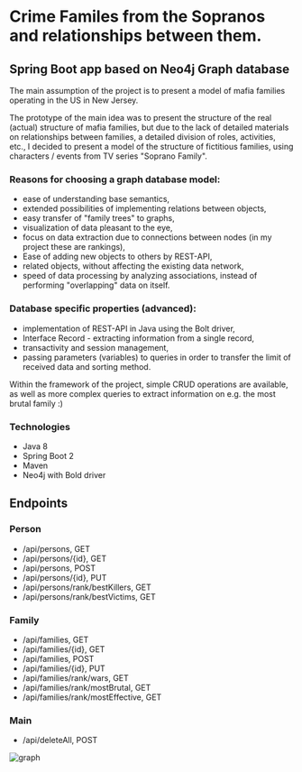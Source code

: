 # Crime Familes from the Sopranos and relationships between them.
## Spring Boot app based on Neo4j Graph database

The main assumption of the project is to present a model of mafia families operating in the US in New Jersey.

The prototype of the main idea was to present the structure of the real (actual) structure of mafia families, but due to the lack of detailed materials on relationships between families, a detailed division of roles, activities, etc., I decided to present a model of the structure of fictitious families, using characters / events from TV series "Soprano Family".

### Reasons for choosing a graph database model:
* ease of understanding base semantics,
* extended possibilities of implementing relations between objects,
* easy transfer of "family trees" to graphs,
* visualization of data pleasant to the eye,
* focus on data extraction due to connections between nodes (in my project these are rankings),
* Ease of adding new objects to others by REST-API,
* related objects, without affecting the existing data network,
* speed of data processing by analyzing associations, instead of performing "overlapping" data on itself.

### Database specific properties (advanced):
* implementation of REST-API in Java using the Bolt driver,
* Interface Record - extracting information from a single record,
* transactivity and session management,
* passing parameters (variables) to queries in order to transfer the limit of received data and sorting method.

Within the framework of the project, simple CRUD operations are available, as well as more complex queries to extract information on e.g. the most brutal family :)

### Technologies
* Java 8
* Spring Boot 2
* Maven
* Neo4j with Bold driver

## Endpoints
### Person
* /api/persons, GET
* /api/persons/{id}, GET
* /api/persons, POST
* /api/persons/{id}, PUT
* /api/persons/rank/bestKillers, GET
* /api/persons/rank/bestVictims, GET
### Family
* /api/families, GET
* /api/families/{id}, GET
* /api/families, POST
* /api/families/{id}, PUT
* /api/families/rank/wars, GET
* /api/families/rank/mostBrutal, GET
* /api/families/rank/mostEffective, GET
### Main
* /api/deleteAll, POST

![graph](/../master/src/main/resources/static/images/graph.png?raw=true "graph")
